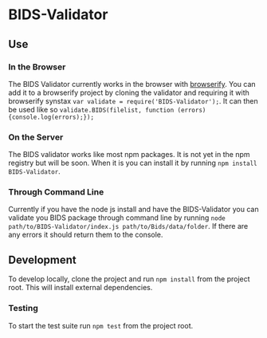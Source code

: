 # BIDS-Validator

## Use

### In the Browser

The BIDS Validator currently works in the browser with [browserify](http://browserify.org/). You can add it to a browserify project by cloning the validator and requiring it with browserify synstax ```var validate = require('BIDS-Validator');```. It can then be used like so ```validate.BIDS(filelist, function (errors) {console.log(errors);});```

### On the Server

The BIDS validator works like most npm packages. It is not yet in the npm registry but will be soon. When it is you can install it by running ```npm install BIDS-Validator```. 

### Through Command Line

Currently if you have the node js install and have the BIDS-Validator you can validate you BIDS package through command line by running ```node path/to/BIDS-Validator/index.js path/to/Bids/data/folder```. If there are any errors it should return them to the console.

## Development

To develop locally, clone the project and run ```npm install``` from the project root. This will install external dependencies.

### Testing

To start the test suite run ```npm test``` from the project root.
